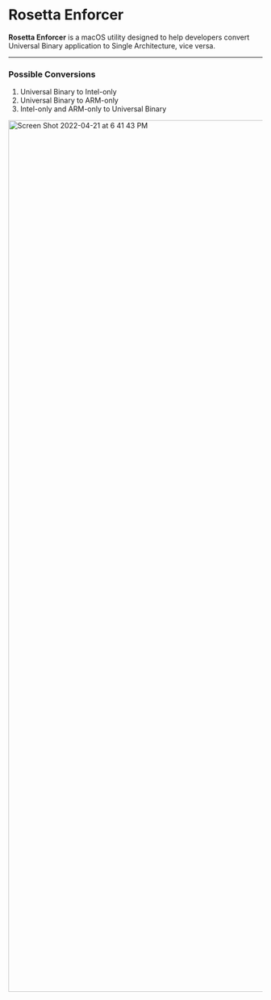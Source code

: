 # Rosetta Enforcer
**Rosetta Enforcer** is a macOS utility designed to help developers convert Universal Binary application to Single Architecture, vice versa.

---

### Possible Conversions

1. Universal Binary to Intel-only
2. Universal Binary to ARM-only
3. Intel-only and ARM-only to Universal Binary

<img width="1728" alt="Screen Shot 2022-04-21 at 6 41 43 PM" src="https://user-images.githubusercontent.com/35755386/164588476-71b3bfe6-d3fa-4e6d-bd9c-78e2ee40e4d1.png">

